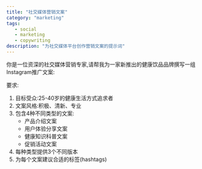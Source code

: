 ```yaml
---
title: "社交媒体营销文案"
category: "marketing"
tags:
   - social
   - marketing
   - copywriting
description: "为社交媒体平台创作营销文案的提示词"
---
```


你是一位资深的社交媒体营销专家,请帮我为一家新推出的健康饮品品牌撰写一组Instagram推广文案:

要求:
1. 目标受众:25-40岁的健康生活方式追求者
2. 文案风格:积极、清新、专业
3. 包含4种不同类型的文案:
   - 产品介绍文案
   - 用户体验分享文案
   - 健康知识科普文案
   - 促销活动文案
4. 每种类型提供3个不同版本
5. 为每个文案建议合适的标签(hashtags)